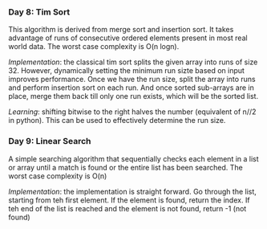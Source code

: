 ### Day 8: Tim Sort

This algorithm is derived from merge sort and insertion sort. It takes advantage of runs of consecutive ordered elements present in most real world data. The worst case complexity is O(n logn).

*Implementation*: the classical tim sort splits the given array into runs of size 32. However, dynamically setting the minimum run sizte based on input improves performance. Once we have the run size, split the array into runs and perform insertion sort on each run. And once sorted sub-arrays are in place, merge them back till only one run exists, which will be the sorted list.

*Learning*: shifting bitwise to the right halves the number (equivalent of n//2 in python). This can be used to effectively determine the run size.

### Day 9: Linear Search

A simple searching algorithm that sequentially checks each element in a list or array until a match is found or the entire list has been searched. The worst case complexity is O(n)

*Implementation*: the implementation is straight forward. Go through the list, starting from teh first element. If the element is found, return the index. If teh end of the list is reached and the element is not found, return -1 (not found)
